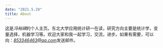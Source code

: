 ```yaml
---
date: "2021.5.28"
title: About
---
```


这是*冯裕祺*的个人主页。东北大学应用统计研一在读，研究方向主要是统计学，变量选择，机器学习等。欢迎大家和我一起学习，交流，进步。如果有需要，可以向：*853346463@qq.com*发送邮件。
